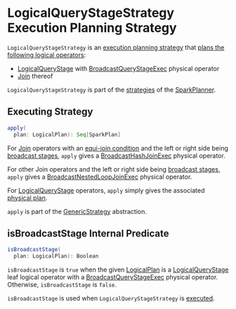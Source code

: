 # LogicalQueryStageStrategy Execution Planning Strategy

`LogicalQueryStageStrategy` is an [execution planning strategy](SparkStrategy.md) that [plans the following logical operators](#apply):

* [LogicalQueryStage](../adaptive-query-execution/LogicalQueryStage.md) with [BroadcastQueryStageExec](../adaptive-query-execution/BroadcastQueryStageExec.md) physical operator
* [Join](../logical-operators/Join.md) thereof

`LogicalQueryStageStrategy` is part of the [strategies](../SparkPlanner.md#strategies) of the [SparkPlanner](../SparkPlanner.md).

## <span id="apply"> Executing Strategy

```scala
apply(
  plan: LogicalPlan): Seq[SparkPlan]
```

For [Join](../logical-operators/Join.md) operators with an [equi-join condition](../spark-sql-ExtractEquiJoinKeys.md) and the left or right side being [broadcast stages](#isBroadcastStage), `apply` gives a [BroadcastHashJoinExec](../physical-operators/BroadcastHashJoinExec.md) physical operator.

For other Join operators and the left or right side being [broadcast stages](#isBroadcastStage), `apply` gives a [BroadcastNestedLoopJoinExec](../physical-operators/BroadcastNestedLoopJoinExec.md) physical operator.

For [LogicalQueryStage](../adaptive-query-execution/LogicalQueryStage.md) operators, `apply` simply gives the associated [physical plan](../adaptive-query-execution/LogicalQueryStage.md#physicalPlan).

`apply` is part of the [GenericStrategy](../catalyst/GenericStrategy.md#apply) abstraction.

## <span id="isBroadcastStage"> isBroadcastStage Internal Predicate

```scala
isBroadcastStage(
  plan: LogicalPlan): Boolean
```

`isBroadcastStage` is `true` when the given [LogicalPlan](../logical-operators/LogicalPlan.md) is a [LogicalQueryStage](../adaptive-query-execution/LogicalQueryStage.md) leaf logical operator with a [BroadcastQueryStageExec](../adaptive-query-execution/BroadcastQueryStageExec.md) physical operator. Otherwise, `isBroadcastStage` is `false`.

`isBroadcastStage` is used when `LogicalQueryStageStrategy` is [executed](#apply).

